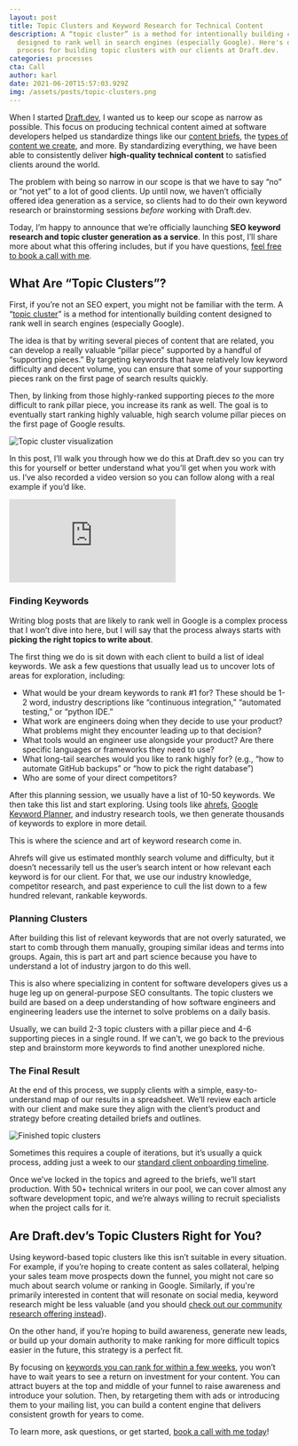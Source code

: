 ```yaml
---
layout: post
title: Topic Clusters and Keyword Research for Technical Content
description: A “topic cluster” is a method for intentionally building content
  designed to rank well in search engines (especially Google). Here's our
  process for building topic clusters with our clients at Draft.dev.
categories: processes
cta: Call
author: karl
date: 2021-06-20T15:57:03.929Z
img: /assets/posts/topic-clusters.png
---
```

When I started [Draft.dev](https://draft.dev), I wanted us to keep our scope as narrow as possible. This focus on producing technical content aimed at software developers helped us standardize things like our [content briefs](https://draft.dev/learn/content-plan), the [types of content we create](https://draft.dev/content-types), and more. By standardizing everything, we have been able to consistently deliver **high-quality technical content** to satisfied clients around the world.

The problem with being so narrow in our scope is that we have to say “no” or “not yet” to a lot of good clients. Up until now, we haven’t officially offered idea generation as a service, so clients had to do their own keyword research or brainstorming sessions _before_ working with Draft.dev.

Today, I’m happy to announce that we’re officially launching **SEO keyword research and topic cluster generation as a service**. In this post, I’ll share more about what this offering includes, but if you have questions, [feel free to book a call with me](http://draft.dev/call).

<!-- signup -->

## What Are “Topic Clusters”?

First, if you’re not an SEO expert, you might not be familiar with the term. A “[topic cluster](/learn/topic-clusters)” is a method for intentionally building content designed to rank well in search engines (especially Google).

The idea is that by writing several pieces of content that are related, you can develop a really valuable “pillar piece” supported by a handful of “supporting pieces.” By targeting keywords that have relatively low keyword difficulty and decent volume, you can ensure that some of your supporting pieces rank on the first page of search results quickly.

Then, by linking from those highly-ranked supporting pieces _to_ the more difficult to rank pillar piece, you increase its rank as well. The goal is to eventually start ranking highly valuable, high search volume pillar pieces on the first page of Google results.

![Topic cluster visualization](https://i.imgur.com/6s2iAfq.png)

In this post, I’ll walk you through how we do this at Draft.dev so you can try this for yourself or better understand what you’ll get when you work with us. I’ve also recorded a video version so you can follow along with a real example if you’d like.

<div class='embed-container'>
<iframe src='https://www.youtube.com/embed/opeCmj4OyTQ' frameborder='0' allowfullscreen></iframe>
</div>

### Finding Keywords

Writing blog posts that are likely to rank well in Google is a complex process that I won’t dive into here, but I will say that the process always starts with **picking the right topics to write about**.

The first thing we do is sit down with each client to build a list of ideal keywords. We ask a few questions that usually lead us to uncover lots of areas for exploration, including:

- What would be your dream keywords to rank #1 for? These should be 1-2 word, industry descriptions like “continuous integration,” “automated testing,” or “python IDE.”
- What work are engineers doing when they decide to use your product? What problems might they encounter leading up to that decision?
- What tools would an engineer use alongside your product? Are there specific languages or frameworks they need to use?
- What long-tail searches would you like to rank highly for? (e.g., “how to automate GitHub backups” or “how to pick the right database”)
- Who are some of your direct competitors?

After this planning session, we usually have a list of 10-50 keywords. We then take this list and start exploring. Using tools like [ahrefs](https://ahrefs.com/), [Google Keyword Planner](https://ads.google.com/home/tools/keyword-planner/), and industry research tools, we then generate thousands of keywords to explore in more detail.

This is where the science and art of keyword research come in.

Ahrefs will give us estimated monthly search volume and difficulty, but it doesn’t necessarily tell us the user’s search intent or how relevant each keyword is for our client. For that, we use our industry knowledge, competitor research, and past experience to cull the list down to a few hundred relevant, rankable keywords.

### Planning Clusters

After building this list of relevant keywords that are not overly saturated, we start to comb through them manually, grouping similar ideas and terms into groups. Again, this is part art and part science because you have to understand a lot of industry jargon to do this well.

This is also where specializing in content for software developers gives us a huge leg up on general-purpose SEO consultants. The topic clusters we build are based on a deep understanding of how software engineers and engineering leaders use the internet to solve problems on a daily basis.

Usually, we can build 2-3 topic clusters with a pillar piece and 4-6 supporting pieces in a single round. If we can’t, we go back to the previous step and brainstorm more keywords to find another unexplored niche.

### The Final Result

At the end of this process, we supply clients with a simple, easy-to-understand map of our results in a spreadsheet. We’ll review each article with our client and make sure they align with the client’s product and strategy before creating detailed briefs and outlines.

![Finished topic clusters](https://i.imgur.com/fs2kLz7.png)

Sometimes this requires a couple of iterations, but it’s usually a quick process, adding just a week to our [standard client onboarding timeline](https://draft.dev/learn/client-onboarding).

Once we’ve locked in the topics and agreed to the briefs, we’ll start production. With 50+ technical writers in our pool, we can cover almost any software development topic, and we’re always willing to recruit specialists when the project calls for it.

## Are Draft.dev’s Topic Clusters Right for You?

Using keyword-based topic clusters like this isn’t suitable in every situation. For example, if you’re hoping to create content as sales collateral, helping your sales team move prospects down the funnel, you might not care so much about search volume or ranking in Google. Similarly, if you're primarily interested in content that will resonate on social media, keyword research might be less valuable (and you should [check out our community research offering instead](https://draft.dev/learn/community-research)).

On the other hand, if you’re hoping to build awareness, generate new leads, or build up your domain authority to make ranking for more difficult topics easier in the future, this strategy is a perfect fit.

By focusing on [keywords you can rank for within a few weeks](https://draft.dev/learn/seo-keyword-opportunities-in-developer-marketing), you won’t have to wait years to see a return on investment for your content. You can attract buyers at the top and middle of your funnel to raise awareness and introduce your solution. Then, by retargeting them with ads or introducing them to your mailing list, you can build a content engine that delivers consistent growth for years to come.

To learn more, ask questions, or get started, [book a call with me today](http://draft.dev/call)!


